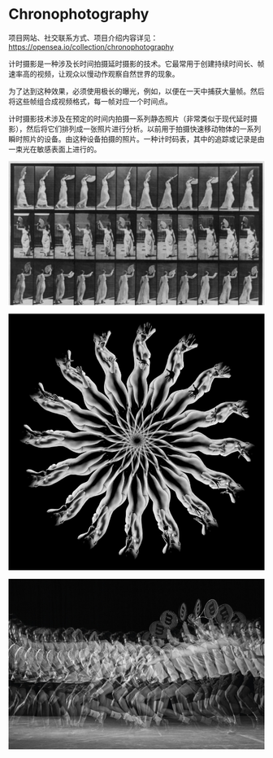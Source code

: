 # Chronophotography

项目网站、社交联系方式、项目介绍内容详见：https://opensea.io/collection/chronophotography

计时摄影是一种涉及长时间拍摄延时摄影的技术。它最常用于创建持续时间长、帧速率高的视频，让观众以慢动作观察自然世界的现象。

为了达到这种效果，必须使用极长的曝光，例如，以便在一天中捕获大量帧。然后将这些帧组合成视频格式，每一帧对应一个时间点。

计时摄影技术涉及在预定的时间内拍摄一系列静态照片（非常类似于现代延时摄影），然后将它们排列成一张照片进行分析。以前用于拍摄快速移动物体的一系列瞬时照片的设备。由这种设备拍摄的照片。一种计时码表，其中的追踪或记录是由一束光在敏感表面上进行的。

![nft](01.jpg)

![nft](02.jpg)

![nft](03.png)


